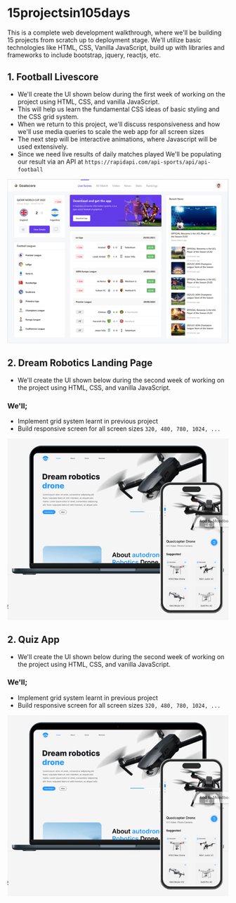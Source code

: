 # 15projectsin105days
This is a complete web development walkthrough, where we'll be building 15 projects from scratch up to deployment stage. We'll utilize basic technologies like HTML, CSS, Vanilla JavaScript, build up with libraries and frameworks to include bootstrap, jquery, reactjs, etc.

## 1. Football Livescore
- We'll create the UI shown below during the first week of working on the project using HTML, CSS, and vanilla JavaScript.
- This will help us learn the fundamental CSS ideas of basic styling and the CSS grid system.
- When we return to this project, we'll discuss responsiveness and how we'll use media queries to scale the web app for all screen sizes
- The next step will be interactive animations, where Javascript will be used extensively.
- Since we need live results of daily matches played We'll be populating our result via an API at `https://rapidapi.com/api-sports/api/api-football`
<img src="https://github.com/splenwilz/15projectsin105days/blob/main/Goalscore%20Football%20Livescore/livescore.PNG">

## 2. Dream Robotics Landing Page
- We'll create the UI shown below during the second week of working on the project using HTML, CSS, and vanilla JavaScript.
### We'll;
- Implement grid system learnt in previous project
- Build responsive screen for all screen sizes `320, 480, 780, 1024, ...`
<img src='https://github.com/splenwilz/15projectsin105days/blob/main/Dream%20Robotics/dreamrobotics.PNG'>

## 2. Quiz App
- We'll create the UI shown below during the second week of working on the project using HTML, CSS, and vanilla JavaScript.
### We'll;
- Implement grid system learnt in previous project
- Build responsive screen for all screen sizes `320, 480, 780, 1024, ...`
<img src='https://github.com/splenwilz/15projectsin105days/blob/main/Dream%20Robotics/dreamrobotics.PNG'>
